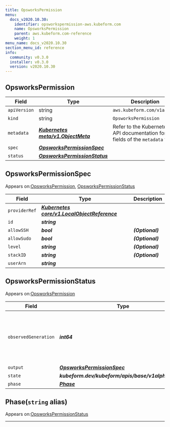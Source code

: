 ```yaml
---
title: OpsworksPermission
menu:
  docs_v2020.10.30:
    identifier: opsworkspermission-aws.kubeform.com
    name: OpsworksPermission
    parent: aws.kubeform.com-reference
    weight: 1
menu_name: docs_v2020.10.30
section_menu_id: reference
info:
  community: v0.3.0
  installer: v0.3.0
  version: v2020.10.30
---
```


## OpsworksPermission
| Field | Type | Description |
| ------ | ----- | ----------- |
| `apiVersion` | string | `aws.kubeform.com/v1alpha1` |
|    `kind` | string | `OpsworksPermission` |
| `metadata` | ***[Kubernetes meta/v1.ObjectMeta](https://v1-18.docs.kubernetes.io/docs/reference/generated/kubernetes-api/v1.18/#objectmeta-v1-meta)***|Refer to the Kubernetes API documentation for the fields of the `metadata` field.|
| `spec` | ***[OpsworksPermissionSpec](#opsworkspermissionspec)***||
| `status` | ***[OpsworksPermissionStatus](#opsworkspermissionstatus)***||
## OpsworksPermissionSpec

Appears on:[OpsworksPermission](#opsworkspermission), [OpsworksPermissionStatus](#opsworkspermissionstatus)

| Field | Type | Description |
| ------ | ----- | ----------- |
| `providerRef` | ***[Kubernetes core/v1.LocalObjectReference](https://v1-18.docs.kubernetes.io/docs/reference/generated/kubernetes-api/v1.18/#localobjectreference-v1-core)***||
| `id` | ***string***||
| `allowSSH` | ***bool***| ***(Optional)*** |
| `allowSudo` | ***bool***| ***(Optional)*** |
| `level` | ***string***| ***(Optional)*** |
| `stackID` | ***string***| ***(Optional)*** |
| `userArn` | ***string***||
## OpsworksPermissionStatus

Appears on:[OpsworksPermission](#opsworkspermission)

| Field | Type | Description |
| ------ | ----- | ----------- |
| `observedGeneration` | ***int64***| ***(Optional)*** Resource generation, which is updated on mutation by the API Server.|
| `output` | ***[OpsworksPermissionSpec](#opsworkspermissionspec)***| ***(Optional)*** |
| `state` | ***kubeform.dev/kubeform/apis/base/v1alpha1.State***| ***(Optional)*** |
| `phase` | ***[Phase](#phase)***| ***(Optional)*** |
## Phase(`string` alias)

Appears on:[OpsworksPermissionStatus](#opsworkspermissionstatus)

---
